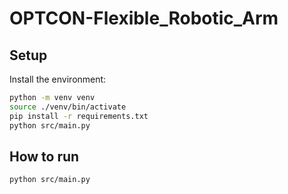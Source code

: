 # OPTCON-Flexible_Robotic_Arm

## Setup

Install the environment:

```bash
python -m venv venv
source ./venv/bin/activate
pip install -r requirements.txt
python src/main.py
```

## How to run

```bash
python src/main.py
```
